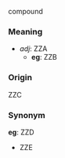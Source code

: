 compound
### Meaning
+ _adj_: ZZA
	+ __eg__: ZZB

### Origin

ZZC

### Synonym

__eg__: ZZD

+ ZZE


